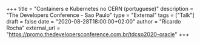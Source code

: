 +++
title = "Containers e Kubernetes no CERN (portuguese)"
description = "The Developers Conference - Sao Paulo"
type = "External"
tags = ["Talk"]
draft = false
date = "2020-08-28T18:00:00+02:00"
author = "Ricardo Rocha"
external_url = "https://promo.thedevelopersconference.com.br/tdcsp2020-oracle"
+++
